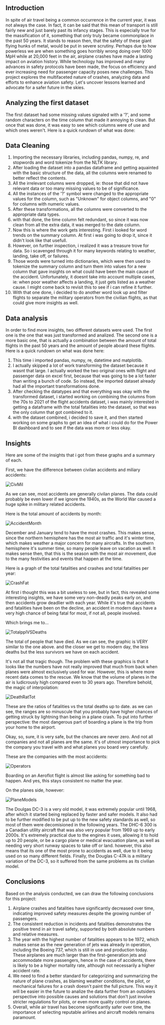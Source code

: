 ## **Introduction**

In spite of air travel being a common occurrence in the current year, it was not always the case. In fact, it can be said that this mean of transport is still fairly new and just barely past its infancy stages. This is especially true for the massification of it, something that only truly became commonplace in the past 50 years. It stands to reason then, that the safety of these giant flying hunks of metal, would be put in severe scrutiny. 
Perhaps due to how powerless we are when something goes horribly wrong doing over 1000 MpH while at 20,000 feet in the air, airplane crashes have made a lasting impact on aviation history. While technology has improved and many advances in safety protocols have been made, the focus on efficiency and ever increasing need for passenger capacity poses new challenges. This project explores the multifaceted nature of crashes, analyzing data and efforts to enhance aviation safety. Let's uncover lessons learned and advocate for a safer future in the skies.

## **Analyzing the first dataset**

The first dataset had some missing values signaled with a '?', and some random characters on the time column that made it annoying to clean.
But once that was done, it was easy to see which columns were of use and which ones weren't.
Here is a quick rundown of what was done:

## **Data Cleaning**

1. Importing the necessary libraries, including pandas, numpy, re, and stopwords and word tokenize from the NLTK library.
2. After loading the dataset into a pandas dataframe and getting aquainted with the basic structure of the data, all the columns were renamed to better reflect the contents.
3. All the irrelevant columns were dropped, ie: those that did not have relevant data or too many missing values to be of significance.
4. All the instances of the '?' symbol were changed to the appropriate values for the column, such as "Unknown" for object columns, and "0" for columns with numeric values.
5. After these transformations, all the columns were converted to the appropriate data types.
6. with that done, the time column felt redundant, so since it was now clean from all the extra data, it was merged to the date column.
7. Now this is where the work gets interesting. First i looked for word trends on the summary column. At first i was going to drop it, since it didn't look like that usefull.
8. However, on further inspection, i realized it was a treasure trove for data. So i scavenged through it for many keywords relating to weather, landing, take off, or failures.
9. Those words were turned into dictionaries, which were then used to tokenize the summary column and turn them into values for a new column that gave insights on what could have been the main cause of the accident. Unfortunately, it doesnt take into account multiple cases, ie: when poor weather affects a landing, it just gets listed as a weather cause. I might come back to revisit this to see if i can refine it further.
10. With that one done, i decided to do another word look up and filter flights to separate the military operators from the civilian flights, as that could give more insights as well.

## **Data analysis**

In order to find more insights, two different datasets were used. The first one is the one that was just transformed and analized. The second one is a more basic one, that is actually a combination between the amount of total flights in the past 50 years and the amount of people aboard these flights.
Here is a quick rundown on what was done here:

1. This time i imported pandas, numpy, re, datetime and matplotlib.
2. I actually skipped a lot of work transforming the dataset because it wasnt that large. I actually worked the two original ones with flight and passenger data on excel first, because that was going to be a lot faster than writing a bunch of code. So instead, the imported dataset already had all the important transformations done.
3. After checking the datatypes and that everything was okay with the transformed dataset, i started working on combining the columns from the 70s to 2021 of the flight accidents dataset, i was mainly interested in getting a dataframe with the total fatalities into the dataset, so that was the only column that got combined to it.
4. with the dataset combined, i decided to save it, and then started working on some graphs to get an idea of what i could do for the Power BI dashboard and to see if the data was more or less okay.

## **Insights**

Here are some of the insights that i got from these graphs and a summary of each.

First, we have the difference between civilan accidents and miliary accidents:

![CivMil](./imgs/CivMil.png)

As we can see, most accidents are generally civilan planes. The data could probably be even lower if we ignore the 1940s, as the World War caused a huge spike in military related accidents.

Here is the total amount of accidents by month:

![AccidentMonth](./imgs/AccidentMonth.png)

December and January tend to have the most crashes. This makes sense, since the northern hemisphere has the most air traffic and it's winter time, which makes weather a major concern for many aircrafts. In the southern hemisphere it's summer time, so many people leave on vacation as well. It makes sense then, that this is the season with the most air movement, due to the many festivities and events that happen at the time.

Here is a graph of the total fatalities and crashes and total fatalities per year:

![CrashFat](./imgs/CrashFat.png)

At first i thought this was a bit useless to see, but in fact, this revealed some interesting insights, we have some very non-deadly peaks early on, and then accidents grow deadlier with each year. While it's true that accidents and fatalities have been on the decline, an accident in modern days have a very high chance of being fatal for most, if not all, people involved.

Which brings me to...

![TotalpplVSDeaths](./imgs/TotalpplVSDeaths.png)

The total of people that have died. As we can see, the graphic is VERY similar to the one above. and the closer we get to modern day, the less deaths but the less survivors we have on each accident.


It's not all that tragic though. The problem with these graphics is that it looks like the numbers have not really improved that much from back when planes were almost exclusively used for war. However, this is where more recent data comes to the rescue.
We know that the volume of planes in the air is ludicrously high compared even to 30 years ago. Therefore behold, the magic of interpolation:

![DeathRatTot](./imgs/DeathRatTot.png)

These are the ratios of fatalities vs the total deaths up to date.
as we can see, the ranges are so minuscule that you probably have higher chances of getting struck by lightning than being in a plane crash.
To put into further perspective: the most dangerous part of boarding a plane is the trip from your home to the airport.

Okay, so, sure, it is very safe, but the chances are never zero. And not all companies and not all planes are the same. it's of utmost importance to pick the company you travel with and what planes you board very carefully.

These are the companies with the most accidents:

![Operators](./imgs/Operators.png)

Boarding on an Aeroflot flight is almost like asking for something bad to happen. And yes, this stays consistent no matter the year.

On the planes side, however:

![PlaneModels](./imgs/PlaneModels.png)

The Doulgas DC-3 is a very old model, it was extremely popular until 1968, after which it started being replaced by faster and safer models. It also had to be further modified to be put up to the new safety standards as well, so most of them were decomisioned in the following years.
The DHC-6 300 is a Canadian utility aircraft that was also very popular from 1969 up to early 2000s. It's extremely practical due to the engines it uses, allowing it to hold up to 20 people, or be a cargo plane or medical evacuation plane, as well as needing very short runway spaces to take off or land. however, this also means that its one of the most prone to accidents as well, due to it being used on so many different fields. 
Finally, the Douglas C-47A is a military variation of the DC-3, so it suffered from the same problems as its civilian model.


## **Conclusions**

Based on the analysis conducted, we can draw the following conclusions for this project:

1. Airplane crashes and fatalities have significantly decreased over time, indicating improved safety measures despite the growing number of passengers.
2. The consistent reduction in incidents and fatalities demonstrates the positive trend in air travel safety, supported by both absolute numbers and relative measures.
3. The year with the highest number of fatalities appears to be 1972, which makes sense as the new generation of jets was already in operation, including the Boeing 737, which is still in use and production today. These airplanes are much larger than the first-generation jets and accommodate more passengers, hence in the case of accidents, there is likely to be a higher mortality rate, although not necessarily a higher accident rate.
4. We need to find a better standard for categorizing and summarizing the nature of plane crashes, as blaming weather conditions, the pilot, or mechanical failures for a crash doesn't paint the full picture. This way it will be easier in the future to analize the data further from an outsiders perspective into possible causes and solutions that don't just involve stricter regulations for pilots, or even more quality control on planes.
5. Overall, while air travel has become significantly safer over time, the importance of selecting reputable airlines and aircraft models remains paramount.



















